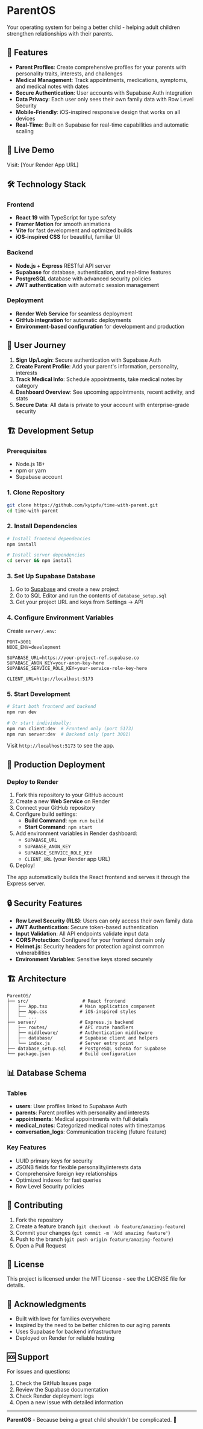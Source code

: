 # ParentOS

Your operating system for being a better child - helping adult children strengthen relationships with their parents.

## 🌟 Features

- **Parent Profiles**: Create comprehensive profiles for your parents with personality traits, interests, and challenges
- **Medical Management**: Track appointments, medications, symptoms, and medical notes with dates
- **Secure Authentication**: User accounts with Supabase Auth integration
- **Data Privacy**: Each user only sees their own family data with Row Level Security
- **Mobile-Friendly**: iOS-inspired responsive design that works on all devices
- **Real-Time**: Built on Supabase for real-time capabilities and automatic scaling

## 🚀 Live Demo

Visit: [Your Render App URL]

## 🛠 Technology Stack

### Frontend
- **React 19** with TypeScript for type safety
- **Framer Motion** for smooth animations
- **Vite** for fast development and optimized builds
- **iOS-inspired CSS** for beautiful, familiar UI

### Backend
- **Node.js + Express** RESTful API server
- **Supabase** for database, authentication, and real-time features
- **PostgreSQL** database with advanced security policies
- **JWT authentication** with automatic session management

### Deployment
- **Render Web Service** for seamless deployment
- **GitHub integration** for automatic deployments
- **Environment-based configuration** for development and production

## 📱 User Journey

1. **Sign Up/Login**: Secure authentication with Supabase Auth
2. **Create Parent Profile**: Add your parent's information, personality, interests
3. **Track Medical Info**: Schedule appointments, take medical notes by category
4. **Dashboard Overview**: See upcoming appointments, recent activity, and stats
5. **Secure Data**: All data is private to your account with enterprise-grade security

## 🏗 Development Setup

### Prerequisites
- Node.js 18+
- npm or yarn
- Supabase account

### 1. Clone Repository
```bash
git clone https://github.com/kyipfv/time-with-parent.git
cd time-with-parent
```

### 2. Install Dependencies
```bash
# Install frontend dependencies
npm install

# Install server dependencies
cd server && npm install
```

### 3. Set Up Supabase Database
1. Go to [Supabase](https://supabase.com) and create a new project
2. Go to SQL Editor and run the contents of `database_setup.sql`
3. Get your project URL and keys from Settings → API

### 4. Configure Environment Variables
Create `server/.env`:
```env
PORT=3001
NODE_ENV=development

SUPABASE_URL=https://your-project-ref.supabase.co
SUPABASE_ANON_KEY=your-anon-key-here
SUPABASE_SERVICE_ROLE_KEY=your-service-role-key-here

CLIENT_URL=http://localhost:5173
```

### 5. Start Development
```bash
# Start both frontend and backend
npm run dev

# Or start individually:
npm run client:dev  # Frontend only (port 5173)
npm run server:dev  # Backend only (port 3001)
```

Visit `http://localhost:5173` to see the app.

## 🚢 Production Deployment

### Deploy to Render
1. Fork this repository to your GitHub account
2. Create a new **Web Service** on Render
3. Connect your GitHub repository
4. Configure build settings:
   - **Build Command**: `npm run build`
   - **Start Command**: `npm start`
5. Add environment variables in Render dashboard:
   - `SUPABASE_URL`
   - `SUPABASE_ANON_KEY` 
   - `SUPABASE_SERVICE_ROLE_KEY`
   - `CLIENT_URL` (your Render app URL)
6. Deploy!

The app automatically builds the React frontend and serves it through the Express server.

## 🔒 Security Features

- **Row Level Security (RLS)**: Users can only access their own family data
- **JWT Authentication**: Secure token-based authentication
- **Input Validation**: All API endpoints validate input data
- **CORS Protection**: Configured for your frontend domain only
- **Helmet.js**: Security headers for protection against common vulnerabilities
- **Environment Variables**: Sensitive keys stored securely

## 🏗 Architecture

```
ParentOS/
├── src/                    # React frontend
│   ├── App.tsx            # Main application component
│   ├── App.css            # iOS-inspired styles
│   └── ...
├── server/                # Express.js backend
│   ├── routes/            # API route handlers
│   ├── middleware/        # Authentication middleware
│   ├── database/          # Supabase client and helpers
│   └── index.js           # Server entry point
├── database_setup.sql     # PostgreSQL schema for Supabase
└── package.json           # Build configuration
```

## 📊 Database Schema

### Tables
- **users**: User profiles linked to Supabase Auth
- **parents**: Parent profiles with personality and interests
- **appointments**: Medical appointments with full details
- **medical_notes**: Categorized medical notes with timestamps
- **conversation_logs**: Communication tracking (future feature)

### Key Features
- UUID primary keys for security
- JSONB fields for flexible personality/interests data
- Comprehensive foreign key relationships
- Optimized indexes for fast queries
- Row Level Security policies

## 🤝 Contributing

1. Fork the repository
2. Create a feature branch (`git checkout -b feature/amazing-feature`)
3. Commit your changes (`git commit -m 'Add amazing feature'`)
4. Push to the branch (`git push origin feature/amazing-feature`)
5. Open a Pull Request

## 📄 License

This project is licensed under the MIT License - see the LICENSE file for details.

## 🙏 Acknowledgments

- Built with love for families everywhere
- Inspired by the need to be better children to our aging parents
- Uses Supabase for backend infrastructure
- Deployed on Render for reliable hosting

## 🆘 Support

For issues and questions:
1. Check the GitHub Issues page
2. Review the Supabase documentation
3. Check Render deployment logs
4. Open a new issue with detailed information

---

**ParentOS** - Because being a great child shouldn't be complicated. 💙
```
